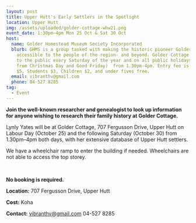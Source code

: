 ```yaml
---
layout: post
title: Upper Hutt's Early Settlers in the Spotlight
location: Upper Hutt
img: /assets/uploaded/golder-cottage-whw21.png
event_date: 1:30pm–4pm Mon 25 Oct & Sat 30 Oct
host:
  name: Golder Homestead Museum Society Incorporated
  blurb: GHMS is a group tasked with making the historic pioneer Golder Cottage
    accessible to the people of the region- and beyond. Golder Cottage is open
    to the public every Saturday of the year and on all public holidays (apart
    from Christmas Day and Good Friday)  from 1.30pm-4pm. Entry fee is Adults
    $5, Students $3, Children $2, and under fives free.
  email: vibranthv@gmail.com
  phone: 04-527 8285
tag:
  - Event
---
```

**Join the well-known researcher and genealogist to look up information for anyone wishing to research their family history at Golder Cottage.**

Lynly Yates will be at Golder Cottage, 707 Fergusson Drive, Upper Hutt on Labour Day (October 25) and the following Saturday (October 30) from 1.30pm–4pm both days, with her extensive database of Upper Hutt settlers.

We have a wheelchair ramp to enter the building if needed. Wheelchairs are not able to access the top storey.

<br>

**No booking is required.**

**Location:** 707 Fergusson Drive, Upper Hutt 

**Cost:** Koha

**Contact:** vibranthv@gmail.com 04-527 8285